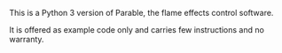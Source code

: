 This is a Python 3 version of Parable, the flame effects control software. 

It is offered as example code only and carries few instructions and no warranty.